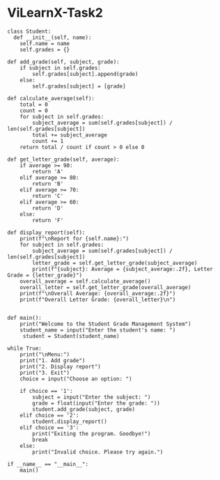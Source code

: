 # ViLearnX-Task2
    class Student:
      def __init__(self, name):
        self.name = name
        self.grades = {}
    
    def add_grade(self, subject, grade):
        if subject in self.grades:
            self.grades[subject].append(grade)
        else:
            self.grades[subject] = [grade]

    def calculate_average(self):
        total = 0
        count = 0
        for subject in self.grades:
            subject_average = sum(self.grades[subject]) / len(self.grades[subject])
            total += subject_average
            count += 1
        return total / count if count > 0 else 0
    
    def get_letter_grade(self, average):
        if average >= 90:
            return 'A'
        elif average >= 80:
            return 'B'
        elif average >= 70:
            return 'C'
        elif average >= 60:
            return 'D'
        else:
            return 'F'
    
    def display_report(self):
        print(f"\nReport for {self.name}:")
        for subject in self.grades:
            subject_average = sum(self.grades[subject]) / len(self.grades[subject])
            letter_grade = self.get_letter_grade(subject_average)
            print(f"{subject}: Average = {subject_average:.2f}, Letter Grade = {letter_grade}")
        overall_average = self.calculate_average()
        overall_letter = self.get_letter_grade(overall_average)
        print(f"\nOverall Average: {overall_average:.2f}")
        print(f"Overall Letter Grade: {overall_letter}\n")


    def main():
        print("Welcome to the Student Grade Management System")
        student_name = input("Enter the student's name: ")
         student = Student(student_name)

    while True:
        print("\nMenu:")
        print("1. Add grade")
        print("2. Display report")
        print("3. Exit")
        choice = input("Choose an option: ")

        if choice == '1':
            subject = input("Enter the subject: ")
            grade = float(input("Enter the grade: "))
            student.add_grade(subject, grade)
        elif choice == '2':
            student.display_report()
        elif choice == '3':
            print("Exiting the program. Goodbye!")
            break
        else:
            print("Invalid choice. Please try again.")

    if __name__ == "__main__":
        main()
